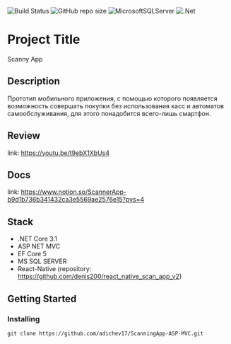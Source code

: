 ![Build Status](https://github.com/adichev17/Patterns/workflows/.NET%20Core%20Desktop/badge.svg)
![GitHub repo size](https://img.shields.io/github/repo-size/adichev17/ScanningApp-ASP-MVC)
![MicrosoftSQLServer](https://img.shields.io/badge/Microsoft%20SQL%20Server-CC2927?style=for-the-badge&logo=microsoft%20sql%20server&logoColor=white)
![.Net](https://img.shields.io/badge/.NET-5C2D91?style=for-the-badge&logo=.net&logoColor=white)

# Project Title

Scanny App

## Description

Прототип мобильного приложения, с помощью которого появляется возможность совершать покупки без использования касс и автоматов самообслуживания, для этого понадобится всего-лишь смартфон.

## Review

link: https://youtu.be/t9ebX1XbUs4

## Docs

link: https://www.notion.so/ScannerApp-b9d1b736b341432ca3e5569ae2576e15?pvs=4

## Stack

- .NET Core 3.1
- ASP NET MVC
- EF Core 5
- MS SQL SERVER
- React-Native (repository: https://github.com/denis200/react_native_scan_app_v2)

## Getting Started

### Installing

```
git clone https://github.com/adichev17/ScanningApp-ASP-MVC.git
```


